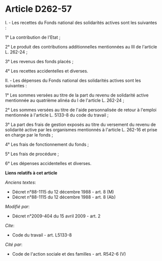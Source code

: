 # Article D262-57

I. - Les recettes du Fonds national des solidarités actives sont les suivantes : 

1° La contribution de l'Etat ; 

2° Le produit des contributions additionnelles mentionnées au III de l'article L. 262-24 ; 

3° Les revenus des fonds placés ; 

4° Les recettes accidentelles et diverses. 

II. - Les dépenses du Fonds national des solidarités actives sont les suivantes : 

1° Les sommes versées au titre de la part du revenu de solidarité active mentionnée au quatrième alinéa du I de l'article L.
262-24 ; 

2° Les sommes versées au titre de l'aide personnalisée de retour à l'emploi mentionnée à l'article L. 5133-8 du code du
travail ; 

3° La part des frais de gestion exposés au titre du versement du revenu de solidarité active par les organismes mentionnés à
l'article L. 262-16 et prise en charge par le fonds ; 

4° Les frais de fonctionnement du fonds ; 

5° Les frais de procédure ; 

6° Les dépenses accidentelles et diverses.

**Liens relatifs à cet article**

_Anciens textes_:

  - Décret n°88-1115 du 12 décembre 1988 - art. 8 (M)
  - Décret n°88-1115 du 12 décembre 1988 - art. 8 (Ab)

_Modifié par_:

  - Décret n°2009-404 du 15 avril 2009 - art. 2

_Cite_:

  - Code du travail - art. L5133-8

_Cité par_:

  - Code de l'action sociale et des familles - art. R542-6 (V)
